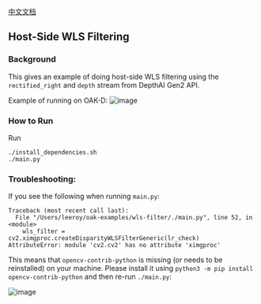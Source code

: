 [中文文档](README.zh-CN.md)

## Host-Side WLS Filtering

### Background

This gives an example of doing host-side WLS filtering using the `rectified_right` and `depth` stream from DepthAI Gen2 API.  

Example of running on OAK-D:
![image](https://user-images.githubusercontent.com/32992551/110709334-44e93880-81b9-11eb-8901-59b7381a49c6.png)

### How to Run

Run
```
./install_dependencies.sh
./main.py
```

### Troubleshooting:

If you see the following when running `main.py`:
```
Traceback (most recent call last):
  File "/Users/leeroy/oak-examples/wls-filter/./main.py", line 52, in <module>
    wls_filter = cv2.ximgproc.createDisparityWLSFilterGeneric(lr_check)
AttributeError: module 'cv2.cv2' has no attribute 'ximgproc'
```

This means that `opencv-contrib-python` is missing (or needs to be reinstalled) on your machine.  Please install it using `python3 -m pip install opencv-contrib-python` and then re-run `./main.py`:

![image](https://user-images.githubusercontent.com/32992551/104220890-628a6380-53fd-11eb-9098-ffefc3dd3aa6.png)


